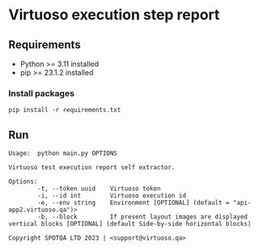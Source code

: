 # Virtuoso execution step report

## Requirements
- Python >= 3.11 installed
- pip >= 23.1.2 installed

### Install packages
```console
pip install -r requirements.txt
```

## Run
```console
Usage:  python main.py OPTIONS

Virtuoso test execution report self extractor.

Options:
        -t, --token uuid    Virtuoso token
        -i, --id int        Virtuoso execution id
        -e, --env string    Environment [OPTIONAL] (default = "api-app2.virtuoso.qa")>
        -b, --block         If present layout images are displayed vertical blocks [OPTIONAL] (default Side-by-side horizontal blocks)

Copyright SPOTQA LTD 2023 | <support@virtuoso.qa>
```
